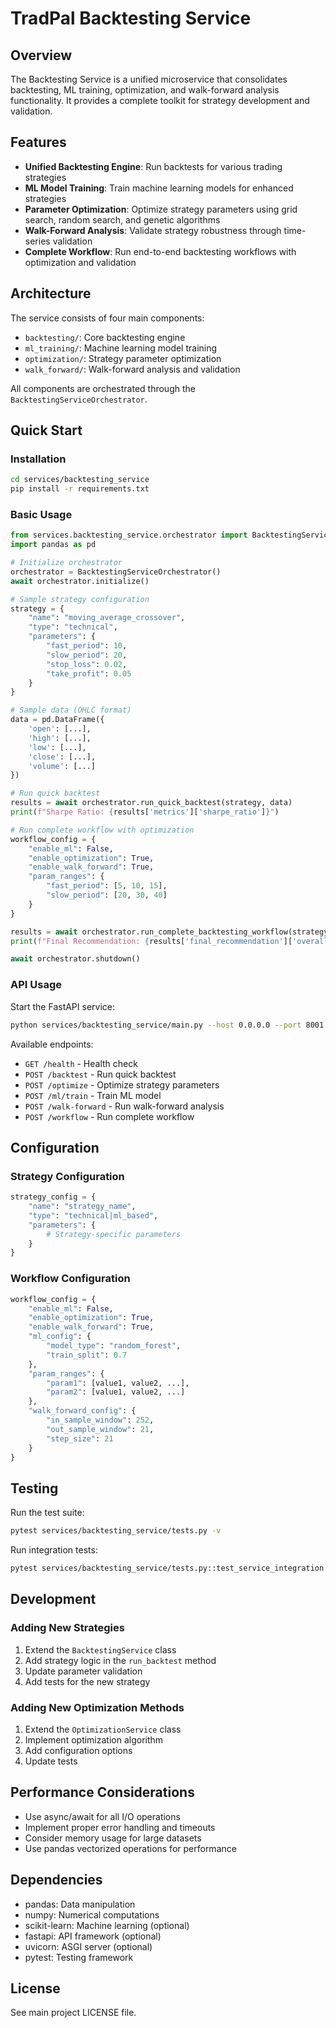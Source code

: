 # TradPal Backtesting Service

## Overview

The Backtesting Service is a unified microservice that consolidates backtesting, ML training, optimization, and walk-forward analysis functionality. It provides a complete toolkit for strategy development and validation.

## Features

- **Unified Backtesting Engine**: Run backtests for various trading strategies
- **ML Model Training**: Train machine learning models for enhanced strategies
- **Parameter Optimization**: Optimize strategy parameters using grid search, random search, and genetic algorithms
- **Walk-Forward Analysis**: Validate strategy robustness through time-series validation
- **Complete Workflow**: Run end-to-end backtesting workflows with optimization and validation

## Architecture

The service consists of four main components:

- `backtesting/`: Core backtesting engine
- `ml_training/`: Machine learning model training
- `optimization/`: Strategy parameter optimization
- `walk_forward/`: Walk-forward analysis and validation

All components are orchestrated through the `BacktestingServiceOrchestrator`.

## Quick Start

### Installation

```bash
cd services/backtesting_service
pip install -r requirements.txt
```

### Basic Usage

```python
from services.backtesting_service.orchestrator import BacktestingServiceOrchestrator
import pandas as pd

# Initialize orchestrator
orchestrator = BacktestingServiceOrchestrator()
await orchestrator.initialize()

# Sample strategy configuration
strategy = {
    "name": "moving_average_crossover",
    "type": "technical",
    "parameters": {
        "fast_period": 10,
        "slow_period": 20,
        "stop_loss": 0.02,
        "take_profit": 0.05
    }
}

# Sample data (OHLC format)
data = pd.DataFrame({
    'open': [...],
    'high': [...],
    'low': [...],
    'close': [...],
    'volume': [...]
})

# Run quick backtest
results = await orchestrator.run_quick_backtest(strategy, data)
print(f"Sharpe Ratio: {results['metrics']['sharpe_ratio']}")

# Run complete workflow with optimization
workflow_config = {
    "enable_ml": False,
    "enable_optimization": True,
    "enable_walk_forward": True,
    "param_ranges": {
        "fast_period": [5, 10, 15],
        "slow_period": [20, 30, 40]
    }
}

results = await orchestrator.run_complete_backtesting_workflow(strategy, data, workflow_config)
print(f"Final Recommendation: {results['final_recommendation']['overall_rating']}")

await orchestrator.shutdown()
```

### API Usage

Start the FastAPI service:

```bash
python services/backtesting_service/main.py --host 0.0.0.0 --port 8001
```

Available endpoints:

- `GET /health` - Health check
- `POST /backtest` - Run quick backtest
- `POST /optimize` - Optimize strategy parameters
- `POST /ml/train` - Train ML model
- `POST /walk-forward` - Run walk-forward analysis
- `POST /workflow` - Run complete workflow

## Configuration

### Strategy Configuration

```python
strategy_config = {
    "name": "strategy_name",
    "type": "technical|ml_based",
    "parameters": {
        # Strategy-specific parameters
    }
}
```

### Workflow Configuration

```python
workflow_config = {
    "enable_ml": False,
    "enable_optimization": True,
    "enable_walk_forward": True,
    "ml_config": {
        "model_type": "random_forest",
        "train_split": 0.7
    },
    "param_ranges": {
        "param1": [value1, value2, ...],
        "param2": [value1, value2, ...]
    },
    "walk_forward_config": {
        "in_sample_window": 252,
        "out_sample_window": 21,
        "step_size": 21
    }
}
```

## Testing

Run the test suite:

```bash
pytest services/backtesting_service/tests.py -v
```

Run integration tests:

```bash
pytest services/backtesting_service/tests.py::test_service_integration -v
```

## Development

### Adding New Strategies

1. Extend the `BacktestingService` class
2. Add strategy logic in the `run_backtest` method
3. Update parameter validation
4. Add tests for the new strategy

### Adding New Optimization Methods

1. Extend the `OptimizationService` class
2. Implement optimization algorithm
3. Add configuration options
4. Update tests

## Performance Considerations

- Use async/await for all I/O operations
- Implement proper error handling and timeouts
- Consider memory usage for large datasets
- Use pandas vectorized operations for performance

## Dependencies

- pandas: Data manipulation
- numpy: Numerical computations
- scikit-learn: Machine learning (optional)
- fastapi: API framework (optional)
- uvicorn: ASGI server (optional)
- pytest: Testing framework

## License

See main project LICENSE file.